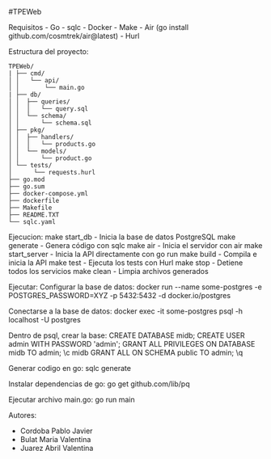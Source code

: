 #TPEWeb

Requisitos
	- Go 
	- sqlc
    - Docker 
	- Make
	- Air (go install github.com/cosmtrek/air@latest)
	- Hurl

Estructura del proyecto:

	TPEWeb/
	| ├── cmd/
	│ │   └── api/
	│ │       └── main.go
	| ├── db/
	│ │  ├── queries/
	│ │  │   └── query.sql
	│ │  └── schema/
	│ │      └── schema.sql
	│ ├── pkg/
	│ │  ├── handlers/
	│ │  │   └── products.go
	│ │  └── models/
	│ │      └── product.go
	│ └── tests/
	│	   └── requests.hurl
	├── go.mod
	├── go.sum
	├── docker-compose.yml
	├── dockerfile
	├── Makefile
	├── README.TXT
	└── sqlc.yaml


Ejecucion:
make start_db     - Inicia la base de datos PostgreSQL
make generate     - Genera código con sqlc
make air         - Inicia el servidor con air
make start_server - Inicia la API directamente con go run
make build       - Compila e inicia la API
make test        - Ejecuta los tests con Hurl
make stop        - Detiene todos los servicios
make clean       - Limpia archivos generados


Ejecutar:
Configurar la base de datos:
docker run --name some-postgres -e POSTGRES_PASSWORD=XYZ -p 5432:5432 -d docker.io/postgres

Conectarse a la base de datos:
docker exec -it some-postgres psql -h localhost -U postgres

Dentro de psql, crear la base:
CREATE DATABASE midb;
CREATE USER admin WITH PASSWORD 'admin';
GRANT ALL PRIVILEGES ON DATABASE midb TO admin;
\c midb
GRANT ALL ON SCHEMA public TO admin;
\q

Generar codigo en go:
sqlc generate

Instalar dependencias de go:
go get github.com/lib/pq

Ejecutar archivo main.go:
go run main



Autores:
- Cordoba Pablo Javier
- Bulat Maria Valentina
- Juarez Abril Valentina
